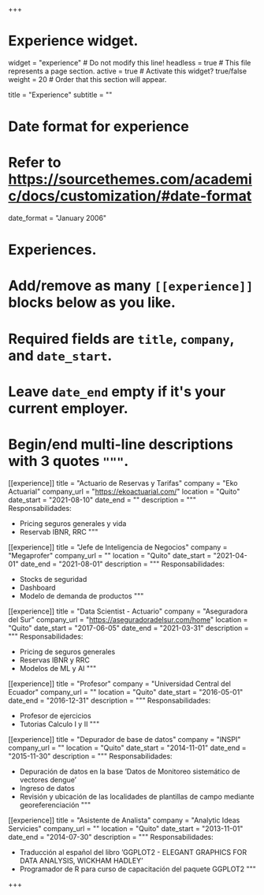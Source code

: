 +++
# Experience widget.
widget = "experience"  # Do not modify this line!
headless = true  # This file represents a page section.
active = true # Activate this widget? true/false
weight = 20  # Order that this section will appear.

title = "Experience"
subtitle = ""

# Date format for experience
#   Refer to https://sourcethemes.com/academic/docs/customization/#date-format
date_format = "January 2006"

# Experiences.
#   Add/remove as many `[[experience]]` blocks below as you like.
#   Required fields are `title`, `company`, and `date_start`.
#   Leave `date_end` empty if it's your current employer.
#   Begin/end multi-line descriptions with 3 quotes `"""`.
[[experience]]
  title = "Actuario de Reservas y Tarifas"
  company = "Eko Actuarial"
  company_url = "https://ekoactuarial.com/"
  location = "Quito"
  date_start = "2021-08-10"
  date_end = ""
  description = """
  Responsabilidades:
  
  * Pricing seguros generales y vida
  * Reservab IBNR, RRC 
  """

[[experience]]
  title = "Jefe de Inteligencia de Negocios"
  company = "Megaprofer"
  company_url = ""
  location = "Quito"
  date_start = "2021-04-01"
  date_end = "2021-08-01"
  description = """
  Responsabilidades:
  
  * Stocks de seguridad
  * Dashboard 
  * Modelo de demanda de productos
  """


[[experience]]
  title = "Data Scientist - Actuario"
  company = "Aseguradora del Sur"
  company_url = "https://aseguradoradelsur.com/home"
  location = "Quito"
  date_start = "2017-06-05"
  date_end = "2021-03-31"
  description = """
  Responsabilidades:
  
  * Pricing de seguros generales
  * Reservas IBNR y RRC
  * Modelos de ML y AI
  """

[[experience]]
  title = "Profesor"
  company = "Universidad Central del Ecuador"
  company_url = ""
  location = "Quito"
  date_start = "2016-05-01"
  date_end = "2016-12-31"
  description = """
  Responsabilidades:
  
  * Profesor de ejercicios
  * Tutorias Calculo I y II
  """  
  
[[experience]]
  title = "Depurador de base de datos"
  company = "INSPI"
  company_url = ""
  location = "Quito"
  date_start = "2014-11-01"
  date_end = "2015-11-30"
  description = """
  Responsabilidades:
  
  * Depuración de datos en la base ’Datos de Monitoreo sistemático de vectores dengue’
  * Ingreso de datos
  * Revisión y ubicación de las localidades de plantillas de campo mediante georeferenciación
  """  

[[experience]]
  title = "Asistente de Analista"
  company = "Analytic Ideas Servicies"
  company_url = ""
  location = "Quito"
  date_start = "2013-11-01"
  date_end = "2014-07-30"
  description = """
  Responsabilidades:
  
  * Traducción al español del libro ’GGPLOT2 - ELEGANT GRAPHICS FOR DATA ANALYSIS, WICKHAM HADLEY’
  * Programador de R para curso de capacitación del paquete GGPLOT2
  """  

+++
